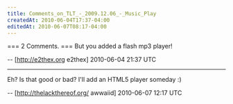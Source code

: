 ```yaml
---
title: Comments_on_TLT_-_2009.12.06_-_Music_Play
createdAt: 2010-06-04T17:37-04:00
editedAt: 2010-06-07T08:17-04:00
---
```


=== 2 Comments. ===
But you added a flash mp3 player!

-- [http://e2thex.org e2thex] 2010-06-04 21:37 UTC


----

Eh? Is that good or bad? I'll add an HTML5 player someday :)

-- [http://thelackthereof.org/ awwaiid] 2010-06-07 12:17 UTC


